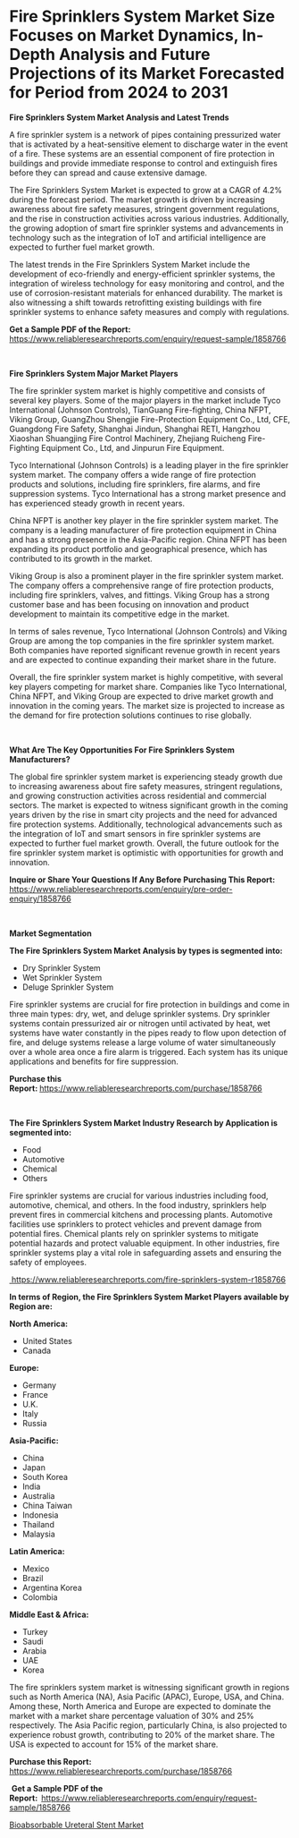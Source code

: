 <p><h1>Fire Sprinklers System Market Size Focuses on Market Dynamics, In-Depth Analysis and Future Projections of its Market Forecasted for Period from 2024 to 2031</h1></p><p><strong>Fire Sprinklers System Market Analysis and Latest Trends</strong></p>
<p><p>A fire sprinkler system is a network of pipes containing pressurized water that is activated by a heat-sensitive element to discharge water in the event of a fire. These systems are an essential component of fire protection in buildings and provide immediate response to control and extinguish fires before they can spread and cause extensive damage.</p><p>The Fire Sprinklers System Market is expected to grow at a CAGR of 4.2% during the forecast period. The market growth is driven by increasing awareness about fire safety measures, stringent government regulations, and the rise in construction activities across various industries. Additionally, the growing adoption of smart fire sprinkler systems and advancements in technology such as the integration of IoT and artificial intelligence are expected to further fuel market growth.</p><p>The latest trends in the Fire Sprinklers System Market include the development of eco-friendly and energy-efficient sprinkler systems, the integration of wireless technology for easy monitoring and control, and the use of corrosion-resistant materials for enhanced durability. The market is also witnessing a shift towards retrofitting existing buildings with fire sprinkler systems to enhance safety measures and comply with regulations.</p></p>
<p><strong>Get a Sample PDF of the Report:&nbsp;</strong> <a href="https://www.reliableresearchreports.com/enquiry/request-sample/1858766">https://www.reliableresearchreports.com/enquiry/request-sample/1858766</a></p>
<p>&nbsp;</p>
<p><strong>Fire Sprinklers System Major Market Players</strong></p>
<p><p>The fire sprinkler system market is highly competitive and consists of several key players. Some of the major players in the market include Tyco International (Johnson Controls), TianGuang Fire-fighting, China NFPT, Viking Group, GuangZhou Shengjie Fire-Protection Equipment Co., Ltd, CFE, Guangdong Fire Safety, Shanghai Jindun, Shanghai RETI, Hangzhou Xiaoshan Shuangjing Fire Control Machinery, Zhejiang Ruicheng Fire-Fighting Equipment Co., Ltd, and Jinpurun Fire Equipment.</p><p>Tyco International (Johnson Controls) is a leading player in the fire sprinkler system market. The company offers a wide range of fire protection products and solutions, including fire sprinklers, fire alarms, and fire suppression systems. Tyco International has a strong market presence and has experienced steady growth in recent years.</p><p>China NFPT is another key player in the fire sprinkler system market. The company is a leading manufacturer of fire protection equipment in China and has a strong presence in the Asia-Pacific region. China NFPT has been expanding its product portfolio and geographical presence, which has contributed to its growth in the market.</p><p>Viking Group is also a prominent player in the fire sprinkler system market. The company offers a comprehensive range of fire protection products, including fire sprinklers, valves, and fittings. Viking Group has a strong customer base and has been focusing on innovation and product development to maintain its competitive edge in the market.</p><p>In terms of sales revenue, Tyco International (Johnson Controls) and Viking Group are among the top companies in the fire sprinkler system market. Both companies have reported significant revenue growth in recent years and are expected to continue expanding their market share in the future.</p><p>Overall, the fire sprinkler system market is highly competitive, with several key players competing for market share. Companies like Tyco International, China NFPT, and Viking Group are expected to drive market growth and innovation in the coming years. The market size is projected to increase as the demand for fire protection solutions continues to rise globally.</p></p>
<p>&nbsp;</p>
<p><strong>What Are The Key Opportunities For Fire Sprinklers System Manufacturers?</strong></p>
<p><p>The global fire sprinkler system market is experiencing steady growth due to increasing awareness about fire safety measures, stringent regulations, and growing construction activities across residential and commercial sectors. The market is expected to witness significant growth in the coming years driven by the rise in smart city projects and the need for advanced fire protection systems. Additionally, technological advancements such as the integration of IoT and smart sensors in fire sprinkler systems are expected to further fuel market growth. Overall, the future outlook for the fire sprinkler system market is optimistic with opportunities for growth and innovation.</p></p>
<p><strong>Inquire or Share Your Questions If Any Before Purchasing This Report:</strong> <a href="https://www.reliableresearchreports.com/enquiry/pre-order-enquiry/1858766">https://www.reliableresearchreports.com/enquiry/pre-order-enquiry/1858766</a></p>
<p>&nbsp;</p>
<p><strong>Market Segmentation</strong></p>
<p><strong>The Fire Sprinklers System Market Analysis by types is segmented into:</strong></p>
<p><ul><li>Dry Sprinkler System</li><li>Wet Sprinkler System</li><li>Deluge Sprinkler System</li></ul></p>
<p><p>Fire sprinkler systems are crucial for fire protection in buildings and come in three main types: dry, wet, and deluge sprinkler systems. Dry sprinkler systems contain pressurized air or nitrogen until activated by heat, wet systems have water constantly in the pipes ready to flow upon detection of fire, and deluge systems release a large volume of water simultaneously over a whole area once a fire alarm is triggered. Each system has its unique applications and benefits for fire suppression.</p></p>
<p><strong>Purchase this Report:&nbsp;</strong><a href="https://www.reliableresearchreports.com/purchase/1858766">https://www.reliableresearchreports.com/purchase/1858766</a></p>
<p>&nbsp;</p>
<p><strong>The Fire Sprinklers System Market Industry Research by Application is segmented into:</strong></p>
<p><ul><li>Food</li><li>Automotive</li><li>Chemical</li><li>Others</li></ul></p>
<p><p>Fire sprinkler systems are crucial for various industries including food, automotive, chemical, and others. In the food industry, sprinklers help prevent fires in commercial kitchens and processing plants. Automotive facilities use sprinklers to protect vehicles and prevent damage from potential fires. Chemical plants rely on sprinkler systems to mitigate potential hazards and protect valuable equipment. In other industries, fire sprinkler systems play a vital role in safeguarding assets and ensuring the safety of employees.</p></p>
<p><a href="https://www.reliableresearchreports.com/fire-sprinklers-system-r1858766">&nbsp;https://www.reliableresearchreports.com/fire-sprinklers-system-r1858766</a></p>
<p><strong>In terms of Region, the Fire Sprinklers System Market Players available by Region are:</strong></p>
<p>
    <p> <strong> North America: </strong>
        <ul>
            <li>United States</li>
            <li>Canada</li>
        </ul>
        </p> 
    <p> <strong> Europe: </strong>
        <ul>
            <li>Germany</li>
            <li>France</li>
            <li>U.K.</li>
            <li>Italy</li>
            <li>Russia</li>
        </ul>
        </p> 
    <p> <strong> Asia-Pacific: </strong>
        <ul>
            <li>China</li>
            <li>Japan</li>
            <li>South Korea</li>
            <li>India</li>
            <li>Australia</li>
            <li>China Taiwan</li>
            <li>Indonesia</li>
            <li>Thailand</li>
            <li>Malaysia</li>
        </ul>
        </p> 
    <p> <strong> Latin America: </strong>
        <ul>
            <li>Mexico</li>
            <li>Brazil</li>
            <li>Argentina Korea</li>
            <li>Colombia</li>
        </ul>
        </p> 
    <p> <strong> Middle East & Africa: </strong>
        <ul>
            <li>Turkey</li>
            <li>Saudi</li>
            <li>Arabia</li>
            <li>UAE</li>
            <li>Korea</li>
        </ul>
    </p>
    </p>
<p><p>The fire sprinklers system market is witnessing significant growth in regions such as North America (NA), Asia Pacific (APAC), Europe, USA, and China. Among these, North America and Europe are expected to dominate the market with a market share percentage valuation of 30% and 25% respectively. The Asia Pacific region, particularly China, is also projected to experience robust growth, contributing to 20% of the market share. The USA is expected to account for 15% of the market share.</p></p>
<p><strong>Purchase this Report: </strong><a href="https://www.reliableresearchreports.com/purchase/1858766">https://www.reliableresearchreports.com/purchase/1858766</a></p>
<p>&nbsp;<strong>Get a Sample PDF of the Report:&nbsp;&nbsp;</strong><a href="https://www.reliableresearchreports.com/enquiry/request-sample/1858766">https://www.reliableresearchreports.com/enquiry/request-sample/1858766</a></p>
<p><strong></strong></p>
<p><p><a href="https://silk-columnist-571.notion.site/Bioabsorbable-Ureteral-Stent-Market-Analysis-and-Sze-Forecasted-for-period-from-2024-to-2031-0b0d91a868774d6b8c8974c15b20e7ac">Bioabsorbable Ureteral Stent Market</a></p></p>